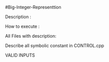#Big-Integer-Representtion

Description : 

How to execute :

All Files with description:

Describe all symbolic constant in CONTROL.cpp

VALID INPUTS


